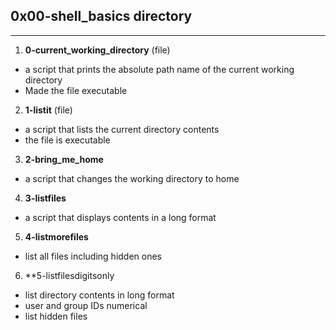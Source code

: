 ## 0x00-shell_basics directory
---
1. **0-current_working_directory** (file)
- a script that prints the absolute path name of the current working directory
- Made the file executable

2. **1-listit** (file)
- a script that lists the current directory contents
- the file is executable

3. **2-bring_me_home**
- a script that changes the working directory to home

4. **3-listfiles**
- a script that displays contents in a long format

5. **4-listmorefiles**
- list all files including hidden ones

6. **5-listfilesdigitsonly
- list directory contents in long format 
- user and group IDs numerical
- list hidden files
